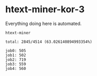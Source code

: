 # htext-miner-kor-3

Everything doing here is automated.

```
htext-miner

total: 2845/4514 (63.026140894993354%)

job0: 505
job1: 502
job2: 719
job3: 559
job4: 560
```